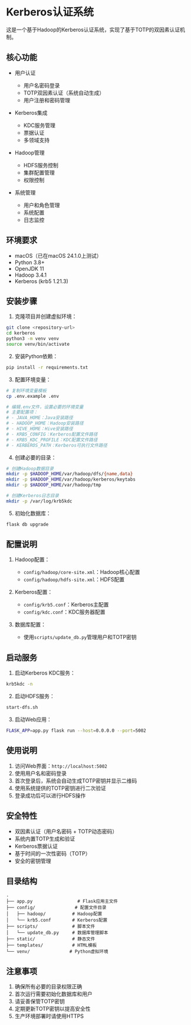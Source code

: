 # Kerberos认证系统

这是一个基于Hadoop的Kerberos认证系统，实现了基于TOTP的双因素认证机制。

## 核心功能

- 用户认证
  - 用户名密码登录
  - TOTP双因素认证（系统自动生成）
  - 用户注册和密码管理

- Kerberos集成
  - KDC服务管理
  - 票据认证
  - 多领域支持

- Hadoop管理
  - HDFS服务控制
  - 集群配置管理
  - 权限控制

- 系统管理
  - 用户和角色管理
  - 系统配置
  - 日志监控

## 环境要求

- macOS（已在macOS 24.1.0上测试）
- Python 3.8+
- OpenJDK 11
- Hadoop 3.4.1
- Kerberos (krb5 1.21.3)

## 安装步骤

1. 克隆项目并创建虚拟环境：
```bash
git clone <repository-url>
cd kerberos
python3 -m venv venv
source venv/bin/activate
```

2. 安装Python依赖：
```bash
pip install -r requirements.txt
```

3. 配置环境变量：
```bash
# 复制环境变量模板
cp .env.example .env

# 编辑.env文件，设置必要的环境变量
# 主要配置项：
# - JAVA_HOME：Java安装路径
# - HADOOP_HOME：Hadoop安装路径
# - HIVE_HOME：Hive安装路径
# - KRB5_CONFIG：Kerberos配置文件路径
# - KRB5_KDC_PROFILE：KDC配置文件路径
# - KERBEROS_PATH：Kerberos可执行文件路径
```

4. 创建必要的目录：
```bash
# 创建Hadoop数据目录
mkdir -p $HADOOP_HOME/var/hadoop/dfs/{name,data}
mkdir -p $HADOOP_HOME/var/hadoop/kerberos/keytabs
mkdir -p $HADOOP_HOME/var/hadoop/tmp

# 创建Kerberos日志目录
mkdir -p /var/log/krb5kdc
```

5. 初始化数据库：
```bash
flask db upgrade
```

## 配置说明

1. Hadoop配置：
   - `config/hadoop/core-site.xml`：Hadoop核心配置
   - `config/hadoop/hdfs-site.xml`：HDFS配置

2. Kerberos配置：
   - `config/krb5.conf`：Kerberos主配置
   - `config/kdc.conf`：KDC服务器配置

3. 数据库配置：
   - 使用`scripts/update_db.py`管理用户和TOTP密钥

## 启动服务

1. 启动Kerberos KDC服务：
```bash
krb5kdc -n
```

2. 启动HDFS服务：
```bash
start-dfs.sh
```

3. 启动Web应用：
```bash
FLASK_APP=app.py flask run --host=0.0.0.0 --port=5002
```

## 使用说明

1. 访问Web界面：`http://localhost:5002`
2. 使用用户名和密码登录
3. 首次登录后，系统会自动生成TOTP密钥并显示二维码
4. 使用系统提供的TOTP密钥进行二次验证
5. 登录成功后可以进行HDFS操作

## 安全特性

- 双因素认证（用户名密码 + TOTP动态密码）
- 系统内置TOTP生成和验证
- Kerberos票据认证
- 基于时间的一次性密码（TOTP）
- 安全的密钥管理

## 目录结构

```
.
├── app.py                 # Flask应用主文件
├── config/               # 配置文件目录
│   ├── hadoop/          # Hadoop配置
│   └── krb5.conf        # Kerberos配置
├── scripts/             # 脚本文件
│   └── update_db.py     # 数据库管理脚本
├── static/              # 静态文件
├── templates/           # HTML模板
└── venv/               # Python虚拟环境
```

## 注意事项

1. 确保所有必要的目录权限正确
2. 首次运行需要初始化数据库和用户
3. 请妥善保管TOTP密钥
4. 定期更新TOTP密钥以提高安全性
5. 生产环境部署时请使用HTTPS 